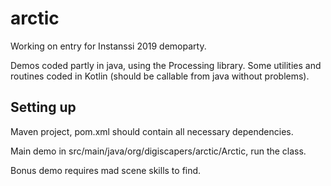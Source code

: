 # arctic

Working on entry for Instanssi 2019 demoparty.

Demos coded partly in java, using the Processing library.
Some utilities and routines coded in Kotlin (should be callable from java without problems).

## Setting up

Maven project, pom.xml should contain all necessary dependencies.

Main demo in src/main/java/org/digiscapers/arctic/Arctic, run the class.

Bonus demo requires mad scene skills to find.
